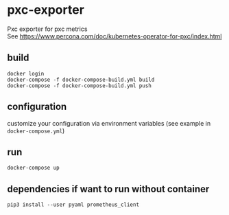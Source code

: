 # pxc-exporter

Pxc exporter for pxc metrics  
See https://www.percona.com/doc/kubernetes-operator-for-pxc/index.html

## build

~~~~
docker login
docker-compose -f docker-compose-build.yml build
docker-compose -f docker-compose-build.yml push
~~~~

## configuration

customize your configuration via environment variables (see example in `docker-compose.yml`)

## run

~~~~
docker-compose up
~~~~

## dependencies if want to run without container

~~~~
pip3 install --user pyaml prometheus_client
~~~~

